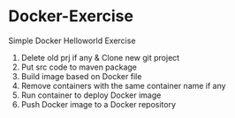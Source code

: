 # Docker-Exercise

Simple Docker Helloworld Exercise

1. Delete old prj if any & Clone new git project
2. Put src code to maven package
3. Build image based on Docker file
4. Remove containers with the same container name if any
5. Run container to deploy Docker image
6. Push Docker image to a Docker repository

